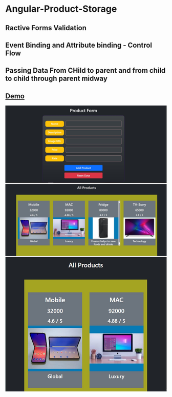 # Angular-Product-Storage
## Ractive Forms Validation 
## Event Binding and Attribute binding - Control Flow 
## Passing Data From CHild to parent and from child to child through parent midway
## <a href="https://youtu.be/WHRhbfnmTjY">Demo</a>
<img src="./demo1.jpg" />
<img src="./demo2.jpg" />
<img src="./demo3.jpg" />
